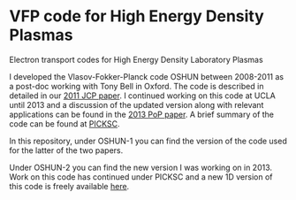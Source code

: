 # VFP code for High Energy Density Plasmas
Electron transport codes for High Energy Density Laboratory Plasmas

I developed the Vlasov-Fokker-Planck code OSHUN between 2008-2011 as a post-doc working with Tony Bell in Oxford. The code is described in detailed in our  <a href="http://www.sciencedirect.com/science/article/pii/S0021999111002828">2011 JCP paper</a>. I continued working on this code at UCLA until 2013 and a discussion of the updated version along with relevant applications can be found in the <a href="http://aip.scitation.org/doi/abs/10.1063/1.4801750">2013 PoP paper</a>. A brief summary of the code can be found at <a href="https://picksc.idre.ucla.edu/software/software-production-codes/oshun/"> PICKSC</a>.

In this repository, under OSHUN-1 you can find the version of the code used for the latter of the two papers. 

Under OSHUN-2 you can find the new version I was working on in 2013. Work on this code has continued under PICKSC and a new 1D version of this code is freely available <a href="https://github.com/UCLA-Plasma-Simulation-Group/OSHUN"> here</a>.    
